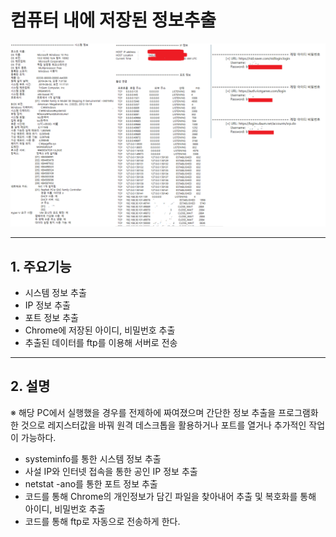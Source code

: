 # 컴퓨터 내에 저장된 정보추출
![com](./com.png)

***
## 1. 주요기능
- 시스템 정보 추출
- IP 정보 추출
- 포트 정보 추출
- Chrome에 저장된 아이디, 비밀번호 추출
- 추출된 데이터를 ftp를 이용해 서버로 전송
***
## 2. 설명
※ 해당 PC에서 실행했을 경우를 전제하에 짜여졌으며 간단한 정보 추출을 프로그램화한 것으로 레지스터값을 바꿔
   원격 데스크톱을 활용하거나 포트를 열거나 추가적인 작업이 가능하다.
- systeminfo를 통한 시스템 정보 추출
- 사설 IP와 인터넷 접속을 통한 공인 IP 정보 추출
- netstat -ano를 통한 포트 정보 추출
- 코드를 통해 Chrome의 개인정보가 담긴 파일을 찾아내어 추출 및 복호화를 통해 아이디, 비밀번호 추출
- 코드를 통해 ftp로 자동으로 전송하게 한다.
